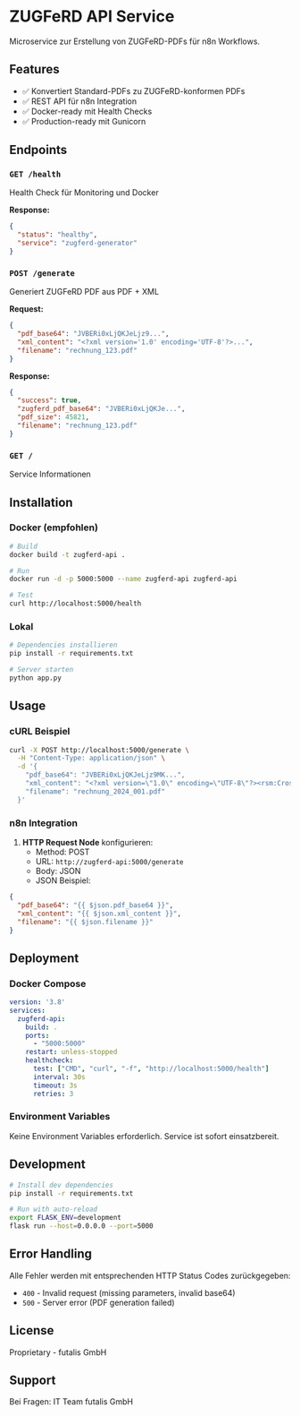 # ZUGFeRD API Service

Microservice zur Erstellung von ZUGFeRD-PDFs für n8n Workflows.

## Features

- ✅ Konvertiert Standard-PDFs zu ZUGFeRD-konformen PDFs
- ✅ REST API für n8n Integration
- ✅ Docker-ready mit Health Checks
- ✅ Production-ready mit Gunicorn

## Endpoints

### `GET /health`
Health Check für Monitoring und Docker

**Response:**
```json
{
  "status": "healthy",
  "service": "zugferd-generator"
}
```

### `POST /generate`
Generiert ZUGFeRD PDF aus PDF + XML

**Request:**
```json
{
  "pdf_base64": "JVBERi0xLjQKJeLjz9...",
  "xml_content": "<?xml version='1.0' encoding='UTF-8'?>...",
  "filename": "rechnung_123.pdf"
}
```

**Response:**
```json
{
  "success": true,
  "zugferd_pdf_base64": "JVBERi0xLjQKJe...",
  "pdf_size": 45821,
  "filename": "rechnung_123.pdf"
}
```

### `GET /`
Service Informationen

## Installation

### Docker (empfohlen)

```bash
# Build
docker build -t zugferd-api .

# Run
docker run -d -p 5000:5000 --name zugferd-api zugferd-api

# Test
curl http://localhost:5000/health
```

### Lokal

```bash
# Dependencies installieren
pip install -r requirements.txt

# Server starten
python app.py
```

## Usage

### cURL Beispiel

```bash
curl -X POST http://localhost:5000/generate \
  -H "Content-Type: application/json" \
  -d '{
    "pdf_base64": "JVBERi0xLjQKJeLjz9MK...",
    "xml_content": "<?xml version=\"1.0\" encoding=\"UTF-8\"?><rsm:CrossIndustryInvoice>...</rsm:CrossIndustryInvoice>",
    "filename": "rechnung_2024_001.pdf"
  }'
```

### n8n Integration

1. **HTTP Request Node** konfigurieren:
   - Method: POST
   - URL: `http://zugferd-api:5000/generate`
   - Body: JSON
   - JSON Beispiel:
```json
{
  "pdf_base64": "{{ $json.pdf_base64 }}",
  "xml_content": "{{ $json.xml_content }}",
  "filename": "{{ $json.filename }}"
}
```

## Deployment

### Docker Compose

```yaml
version: '3.8'
services:
  zugferd-api:
    build: .
    ports:
      - "5000:5000"
    restart: unless-stopped
    healthcheck:
      test: ["CMD", "curl", "-f", "http://localhost:5000/health"]
      interval: 30s
      timeout: 3s
      retries: 3
```

### Environment Variables

Keine Environment Variables erforderlich. Service ist sofort einsatzbereit.

## Development

```bash
# Install dev dependencies
pip install -r requirements.txt

# Run with auto-reload
export FLASK_ENV=development
flask run --host=0.0.0.0 --port=5000
```

## Error Handling

Alle Fehler werden mit entsprechenden HTTP Status Codes zurückgegeben:

- `400` - Invalid request (missing parameters, invalid base64)
- `500` - Server error (PDF generation failed)

## License

Proprietary - futalis GmbH

## Support

Bei Fragen: IT Team futalis GmbH
